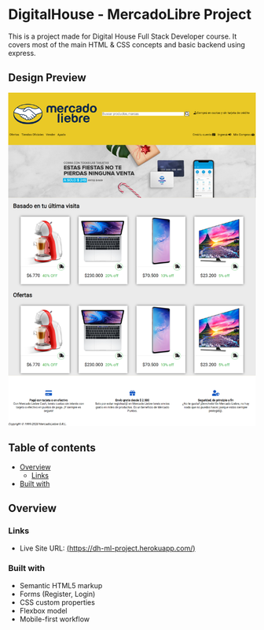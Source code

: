 # DigitalHouse - MercadoLibre Project

This is a project made for Digital House Full Stack Developer course. 
It covers most of the main HTML & CSS concepts and basic backend using express.

## Design Preview
![Design preview for the project](./design/MercadoLiebre-Desktop.png)


## Table of contents

- [Overview](#overview)
  - [Links](#links)
- [Built with](#built-with)


## Overview


### Links

- Live Site URL: [(https://dh-ml-project.herokuapp.com/)](https://dh-ml-project.herokuapp.com/)

### Built with

- Semantic HTML5 markup
- Forms (Register, Login)
- CSS custom properties
- Flexbox model
- Mobile-first workflow
